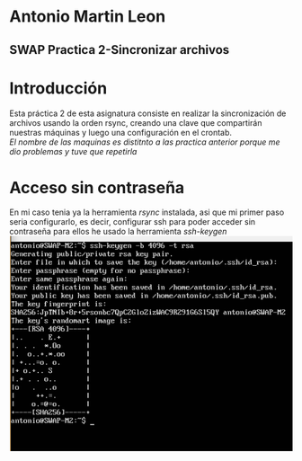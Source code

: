 #         Antonio Martin Leon
##        SWAP Practica 2-Sincronizar archivos

# Introducción
Esta práctica 2 de esta asignatura consiste en realizar la sincronización de archivos usando la orden rsync, creando una clave que compartirán nuestras máquinas y luego una configuración en el crontab.  
*El nombre de las maquinas es distitnto a las practica anterior porque me dio problemas y tuve que repetirla*

# Acceso sin contraseña
En mi caso tenia ya la herramienta *rsync* instalada, asi que mi primer paso seria configurarlo, es decir, configurar ssh para poder acceder sin contraseña para ellos he usado la herramienta *ssh-keygen*
![imagen](https://github.com/antonioml97/SWAP/blob/master/practica2/Imagenes/Crear_clave.png)
